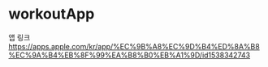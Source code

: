 # workoutApp









앱 링크   https://apps.apple.com/kr/app/%EC%9B%A8%EC%9D%B4%ED%8A%B8%EC%9A%B4%EB%8F%99%EA%B8%B0%EB%A1%9D/id1538342743
